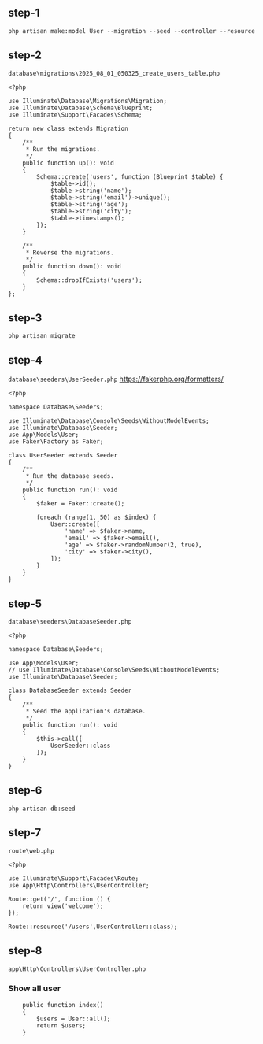## step-1
```
php artisan make:model User --migration --seed --controller --resource
```

## step-2
`database\migrations\2025_08_01_050325_create_users_table.php`
```
<?php

use Illuminate\Database\Migrations\Migration;
use Illuminate\Database\Schema\Blueprint;
use Illuminate\Support\Facades\Schema;

return new class extends Migration
{
    /**
     * Run the migrations.
     */
    public function up(): void
    {
        Schema::create('users', function (Blueprint $table) {
            $table->id();
            $table->string('name');
            $table->string('email')->unique();
            $table->string('age');
            $table->string('city');
            $table->timestamps();
        });
    }

    /**
     * Reverse the migrations.
     */
    public function down(): void
    {
        Schema::dropIfExists('users');
    }
};
```

## step-3
```
php artisan migrate
```

## step-4
`database\seeders\UserSeeder.php`
https://fakerphp.org/formatters/
```
<?php

namespace Database\Seeders;

use Illuminate\Database\Console\Seeds\WithoutModelEvents;
use Illuminate\Database\Seeder;
use App\Models\User;
use Faker\Factory as Faker;

class UserSeeder extends Seeder
{
    /**
     * Run the database seeds.
     */
    public function run(): void
    {
        $faker = Faker::create();

        foreach (range(1, 50) as $index) {
            User::create([
                'name' => $faker->name,
                'email' => $faker->email(),
                'age' => $faker->randomNumber(2, true),
                'city' => $faker->city(),
            ]);
        }
    }
}
```

## step-5
`database\seeders\DatabaseSeeder.php`
```
<?php

namespace Database\Seeders;

use App\Models\User;
// use Illuminate\Database\Console\Seeds\WithoutModelEvents;
use Illuminate\Database\Seeder;

class DatabaseSeeder extends Seeder
{
    /**
     * Seed the application's database.
     */
    public function run(): void
    {
        $this->call([
            UserSeeder::class
        ]);
    }
}
```

## step-6
```
php artisan db:seed
```

## step-7
`route\web.php`
```
<?php

use Illuminate\Support\Facades\Route;
use App\Http\Controllers\UserController;

Route::get('/', function () {
    return view('welcome');
});

Route::resource('/users',UserController::class);
```

## step-8
`app\Http\Controllers\UserController.php` 
### Show all user
```
    public function index()
    {
        $users = User::all();
        return $users;
    }
```
